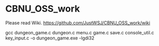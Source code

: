 # CBNU_OSS_work

Please read Wiki.
https://github.com/JustWSJ/CBNU_OSS_work/wiki  

gcc
dungeon_game.c
dungeon.c
menu.c
game.c
save.c
console_util.c
key_input.c
-o dungeon_game.exe -lgdi32